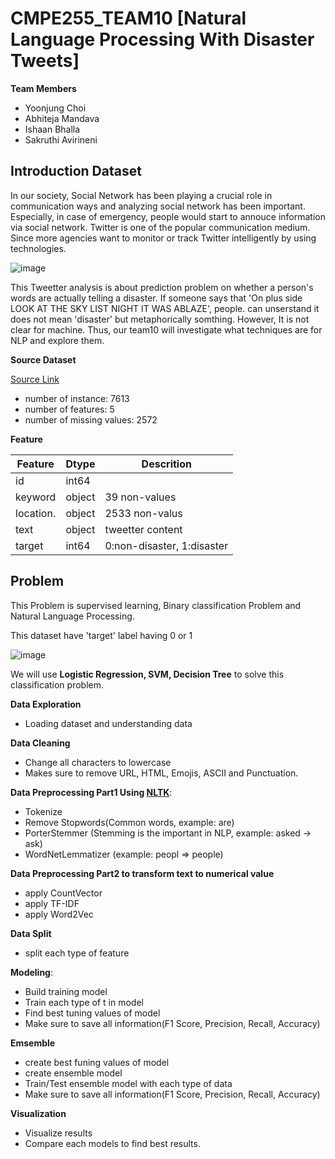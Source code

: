 # CMPE255_TEAM10 [Natural Language Processing With Disaster Tweets]

**Team Members**

* Yoonjung Choi
* Abhiteja Mandava
* Ishaan Bhalla
* Sakruthi Avirineni


## Introduction Dataset
In our society, Social Network has been playing a crucial role in communication ways and analyzing social network has been important.
Especially, in case of emergency, people would start to annouce information via social network. Twitter is one of the popular communication medium.
Since more agencies want to monitor or track Twitter intelligently by using technologies.

![image](https://user-images.githubusercontent.com/20979517/164597834-91e22330-7d3c-49b1-87cc-af17eea57aba.png)

This Tweetter analysis is about prediction problem on whether a person's words are actually telling a disaster.
If someone says that 'On plus side LOOK AT THE SKY LIST NIGHT IT WAS ABLAZE',  people. can unserstand it does not mean 'disaster' but metaphorically somthing. However, It is not clear for machine. Thus, our team10 will investigate what techniques are for NLP and explore them.

**Source Dataset**

[Source Link](https://www.kaggle.com/competitions/nlp-getting-started/data)

* number of instance: 7613
* number of features: 5
* number of missing values: 2572

**Feature**

| Feature   |  Dtype | Descrition                  |
|-----------|--------|-----------------------------|
| id        | int64  |                             |
| keyword   | object | 39 non-values               |
| location. | object | 2533 non-valus              |
| text      | object | tweetter content            |
| target    | int64  | 0:non-disaster, 1:disaster  |



## Problem
This Problem is supervised learning, Binary classification Problem and Natural Language Processing.


This dataset have 'target' label having 0 or 1 

![image](https://user-images.githubusercontent.com/20979517/164575693-d0ee93c4-d68e-4697-a108-d616754b6eed.png)


We will use **Logistic Regression, SVM, Decision Tree** to solve this classification problem.

**Data Exploration**
* Loading dataset and understanding data

**Data Cleaning**
* Change all characters to lowercase
* Makes sure to remove URL, HTML, Emojis, ASCII and Punctuation. 

**Data Preprocessing Part1 Using [NLTK](https://www.nltk.org/index.html)**:
* Tokenize
* Remove Stopwords(Common words, example: are)
* PorterStemmer (Stemming is the important in NLP, example: asked -> ask)
* WordNetLemmatizer (example: peopl => people)

**Data Preprocessing Part2 to transform text to numerical value**
* apply CountVector
* apply TF-IDF
* apply Word2Vec

**Data Split**
* split each type of feature

**Modeling**:
* Build training model
* Train each type of t in model
* Find best tuning values of model
* Make sure to save all information(F1 Score, Precision, Recall, Accuracy)

**Emsemble**
* create best funing values of model
* create ensemble model
* Train/Test ensemble model with each type of data
* Make sure to save all information(F1 Score, Precision, Recall, Accuracy)

**Visualization**
* Visualize results
* Compare each models to find best results.

